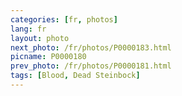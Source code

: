```yaml
---
categories: [fr, photos]
lang: fr
layout: photo
next_photo: /fr/photos/P0000183.html
picname: P0000180
prev_photo: /fr/photos/P0000181.html
tags: [Blood, Dead Steinbock]
---
```

